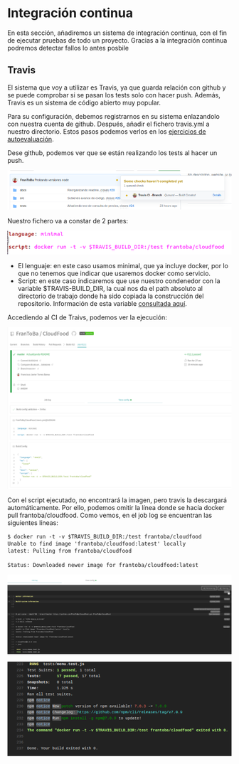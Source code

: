 # Integración continua

En esta sección, añadiremos un sistema de integración continua, con el fin de ejecutar pruebas de todo un proyecto. Gracias a la integración continua podremos detectar fallos lo antes posbile

## Travis

El sistema que voy a utilizar es Travis, ya que guarda relación con github y se puede comprobar si se pasan los tests solo con hacer push. Además, Travis es un sistema de código abierto muy popular.

Para su configuración, debemos registrarnos en su sistema enlazandolo con nuestra cuenta de github. Después, añadir el fichero travis.yml a nuestro directorio. Estos pasos podemos verlos en los [ejercicios de autoevaluación](https://github.com/FranToBa/Autoevaluacion-IV/blob/main/docs/s6.md).

Dese github, podemos ver que se están realizando los tests al hacer un push.

![](./imagenes/travis_git.png)


Nuestro fichero va a constar de 2 partes:

![](./imagenes/travis_archivo.png)

- El lenguaje: en este caso usamos minimal, que ya incluye docker, por lo que no tenemos que indicar que usaremos docker como servicio.
- Script: en este caso indicaremos que use nuestro condenedor con la variable $TRAVIS-BUILD_DIR, la cual nos da el path absoluto al directorio de trabajo donde ha sido copiada la construcción del repositorio. Información de esta variable [consultada aquí](https://docs.travis-ci.com/user/environment-variables/).


Accediendo al CI de Traivs, podemos ver la ejecución:

![](./imagenes/travisok.png)


Con el script ejecutado, no encontrará la imagen, pero travis la descargará automáticamente. Por ello, podemos omitir la línea donde se hacía docker pull frantoba/cloudfood. Como vemos, en el job log se encuentran las siguientes líneas:
~~~
$ docker run -t -v $TRAVIS_BUILD_DIR:/test frantoba/cloudfood
Unable to find image 'frantoba/cloudfood:latest' locally
latest: Pulling from frantoba/cloudfood

Status: Downloaded newer image for frantoba/cloudfood:latest
~~~

![](./imagenes/travis_pull.png)

![](./imagenes/travis_tests.png)

